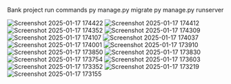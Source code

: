 
Bank project 
run commands 
py manage.py migrate
py manage.py runserver 


![Screenshot 2025-01-17 174422](https://github.com/user-attachments/assets/45b60030-59dc-4918-b4bf-1769013dffbe)
![Screenshot 2025-01-17 174412](https://github.com/user-attachments/assets/553f44de-61ac-427e-9355-d455ef8a8671)
![Screenshot 2025-01-17 174352](https://github.com/user-attachments/assets/c88f7721-f446-4c4f-ac1c-e7da167328a4)
![Screenshot 2025-01-17 174309](https://github.com/user-attachments/assets/851a0d25-8179-467e-8889-b007741d8e7e)
![Screenshot 2025-01-17 174107](https://github.com/user-attachments/assets/11ccfd11-0190-4212-81c0-2d5abe29cc71)
![Screenshot 2025-01-17 174037](https://github.com/user-attachments/assets/67d75f48-2a5d-4547-9214-17ad7e9288f4)
![Screenshot 2025-01-17 174001](https://github.com/user-attachments/assets/f60faa63-87a8-4e76-a551-211668715a45)
![Screenshot 2025-01-17 173910](https://github.com/user-attachments/assets/f81d81dc-aaca-49dd-b7d4-292890494a83)
![Screenshot 2025-01-17 173850](https://github.com/user-attachments/assets/28abf041-9201-4074-a704-6aceab95f55e)
![Screenshot 2025-01-17 173830](https://github.com/user-attachments/assets/01fc17b1-07fe-463e-a91a-7e0633c5bde9)
![Screenshot 2025-01-17 173754](https://github.com/user-attachments/assets/6510b9b3-b155-40b3-ada4-e8c36792c2d2)
![Screenshot 2025-01-17 173603](https://github.com/user-attachments/assets/493e5c1e-ec72-4a17-aefb-98f130e139b4)
![Screenshot 2025-01-17 173352](https://github.com/user-attachments/assets/c33c7bbf-9917-4854-8856-8f23f3504458)
![Screenshot 2025-01-17 173219](https://github.com/user-attachments/assets/3f905b18-2234-4e17-9f4d-fa1f3b98431a)
![Screenshot 2025-01-17 173155](https://github.com/user-attachments/assets/ddae8f84-f0f4-4bed-b346-a57e12a01687)
